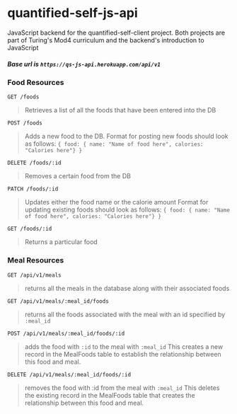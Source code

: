 # quantified-self-js-api

JavaScript backend for the quantified-self-client project. Both projects are part of Turing's Mod4 curriculum and the backend's introduction to JavaScript

##### Base url is `https://qs-js-api.herokuapp.com/api/v1`

### Food Resources

`GET /foods`
> Retrieves a list of all the foods that have been entered into the DB

`POST /foods`
> Adds a new food to the DB.
Format for posting new foods should look as follows:
`{ food: { name: "Name of food here", calories: "Calories here"} }`

`DELETE /foods/:id`
>Removes a certain food from the DB

`PATCH /foods/:id`
>Updates either the food name or the calorie amount
Format for updating existing foods should look as follows:
`{ food: { name: "Name of food here", calories: "Calories here"} }`

`GET /foods/:id`
>Returns a particular food

### Meal Resources

`GET /api/v1/meals` 
  > returns all the meals in the database along with their associated foods
  
`GET /api/v1/meals/:meal_id/foods` 
  > returns all the foods associated with the meal with an id specified by `:meal_id`
  
`POST /api/v1/meals/:meal_id/foods/:id` 
  > adds the food with `:id` to the meal with `:meal_id`
  This creates a new record in the MealFoods table to establish the relationship between this food and meal. 
  
`DELETE /api/v1/meals/:meal_id/foods/:id` 
  > removes the food with :id from the meal with `:meal_id`
  This deletes the existing record in the MealFoods table that creates the relationship between this food and meal. 



